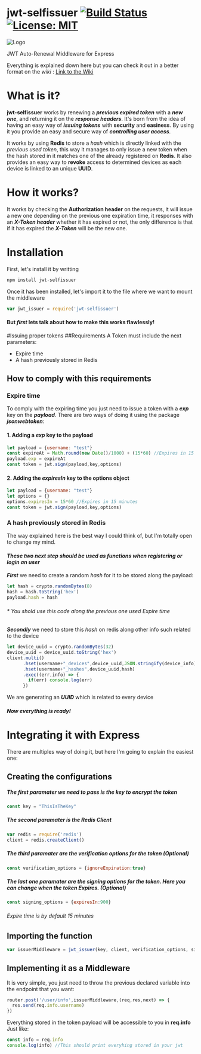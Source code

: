 # jwt-selfissuer  [![Build Status](https://travis-ci.com/josegrobles/jwt-selfissuer.svg?token=7JpgXMQqSWYBts2sAmZb&branch=master)](https://travis-ci.com/josegrobles/jwt-selfissuer) [![License: MIT](https://img.shields.io/badge/License-MIT-yellow.svg)](https://opensource.org/licenses/MIT)

![Logo](https://github.com/josegrobles/jwt-selfissuer/wiki/images/unspecified.png)

JWT Auto-Renewal Middleware for Express

Everything is explained down here but you can check it out in a better format on the *wiki* : [Link to the Wiki](https://github.com/josegrobles/jwt-selfissuer/wiki)

# What is it?

**jwt-selfissuer** works by renewing a ***previous expired token*** with a ***new one***, and returning it on the ***response headers***. It's born from the idea of having an easy way of ***issuing tokens*** with **security** and **easiness**. By using it you provide an easy and secure way of ***controlling user access***.

It works by using **Redis** to store a *hash* which is directly linked with the *previous used token*, this way it manages to only issue a new token when the hash stored in it matches one of the already registered on **Redis**. It also provides an easy way to **revoke** access to determined devices as each device is linked to an unique **UUID**.

# How it works?
It works by checking the **Authorization header** on the requests, it will issue a new one depending on the previous one expiration time, it responses with an ***X-Token header*** whether it has expired or not, the only difference is that if it has expired the ***X-Token*** will be the new one.

# Installation
First, let's install it by writting
```javascript
npm install jwt-selfissuer
```
Once it has been installed, let's import it to the file where we want to mount the middleware
```javascript
var jwt_issuer = require('jwt-selfissuer')
```  
#### But ***first*** lets talk about how to make this works flawlessly!
#Issuing proper tokens
##Requirements
A Token must include the next parameters:
- Expire time
- A hash previously stored in Redis

## How to comply with this requirements
### Expire time
To comply with the expiring time you just need to issue a token with a ***exp*** key on the ***payload***.
There are two ways of doing it using the package ***jsonwebtoken***:
#### 1. Adding a *exp* key to the payload
```javascript
let payload = {username: "test"}
const expireAt = Math.round(new Date()/1000) + (15*60) //Expires in 15 minutes
payload.exp = expireAt
const token = jwt.sign(payload,key,options)
```
#### 2. Adding the *expiresIn* key to the options object
```javascript
let payload = {username: "test"}
let options = {}
options.expiresIn = 15*60 //Expires in 15 minutes
const token = jwt.sign(payload,key,options)
```
### A hash previously stored in Redis
The way explained here is the best way I could think of, but I'm totally open to change my mind.
#### *These two next step should be used as functions when registering or login an user*
***First*** we need to create a random *hash* for it to be stored along the payload:
```javascript
let hash = crypto.randomBytes(8)
hash = hash.toString('hex')
payload.hash = hash
```
###### * You shold use this code along the previous one used *Expire time*

***Secondly*** we need to store this *hash* on redis along other info such related to the device
```javascript
let device_uuid = crypto.randomBytes(32)
device_uuid = device_uuid.toString('hex')
client.multi()
      .hset(username+"_devices",device_uuid,JSON.stringify(device_info))
      .hset(username+"_hashes",device_uuid,hash)
      .exec((err,info) => {
        if(err) console.log(err)
      })
```
We are generating an ***UUID*** which is related to every device
#### *Now everything is ready!*
# Integrating it with Express
There are multiples way of doing it, but here I'm going to explain the easiest one:
## Creating the configurations
##### The first *paramater* we need to pass is the key to encrypt the token
```javascript
const key = "ThisIsTheKey"
```
##### The second *paramater* is the *Redis Client*
```javascript
var redis = require('redis')
client = redis.createClient()
```
##### The third *paramater* are the verification options for the token *(Optional)*
```javascript
const verification_options = {ignoreExpiration:true}
```
##### The last one *paramater* are the signing options for the token. Here you can change when the token Expires. *(Optional)*
```javascript
const signing_options = {expiresIn:900}
```
###### Expire time is by default *15 minutes*
## Importing the function
```javascript
var issuerMiddleware = jwt_issuer(key, client, verification_options, signing_options)
```
## Implementing it as a Middleware
It is very simple, you just need to throw the previous declared variable into the endpoint that you want:
```javascript
router.post('/user/info',issuerMiddleware,(req,res,next) => {
  res.send(req.info.username)
})
```
Everything stored in the token payload will be accessible to you in **req.info** Just like:
```javascript
const info = req.info
console.log(info) //This should print everyhing stored in your jwt
```
